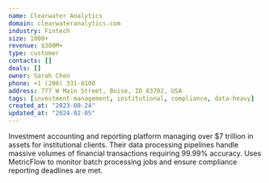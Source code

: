 ```yaml
---
name: Clearwater Analytics
domain: clearwateranalytics.com
industry: Fintech
size: 1000+
revenue: $300M+
type: customer
contacts: []
deals: []
owner: Sarah Chen
phone: +1 (208) 331-8100
address: 777 W Main Street, Boise, ID 83702, USA
tags: [investment-management, institutional, compliance, data-heavy]
created_at: "2023-08-24"
updated_at: "2024-02-05"
---
```


Investment accounting and reporting platform managing over $7 trillion in assets for institutional clients. Their data processing pipelines handle massive volumes of financial transactions requiring 99.99% accuracy. Uses MetricFlow to monitor batch processing jobs and ensure compliance reporting deadlines are met.